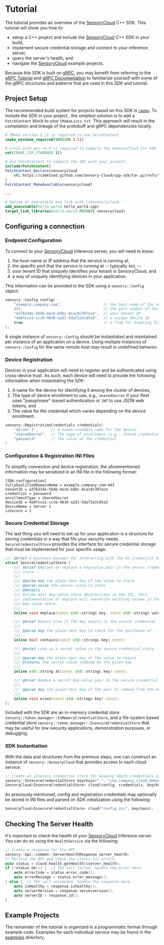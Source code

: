 # Tutorial

The tutorial provides an overview of the [SensoryCloud][sensory-cloud] C++ SDK.
This tutorial will show you how to:

-   setup a C++ project and include the [SensoryCloud][sensory-cloud] C++ SDK
    in your build,
-   implement secure credential storage and connect to your inference server,
-   query the server's health, and
-   navigate the [SensoryCloud][sensory-cloud] example projects.

Because this SDK is built on [gRPC][gRPC], you may benefit from referring to
the [gRPC Tutorial][gRPC Tutorial] and [gRPC Documentation][gRPC Documentation]
to familiarize yourself with some of the gRPC structures and patterns that are
used in this SDK and tutorial.

## Project Setup

The recommended build system for projects based on this SDK is
[`cmake`](https://cmake.org/). To include the SDK in your project , the simplest
solution is to add a `FetchContent` block to your `CMakeLists.txt`. This
approach will result in the compilation and linkage of the protobuff and gRPC
dependencies locally.

```cmake
# CMake version 3.11 is required to use FetchContent
cmake_minimum_required(VERSION 3.11)

# C++11 with gcc >4.9 is required to compile the SensoryCloud C++ SDK.
set(CMAKE_CXX_STANDARD 11)

# Use FetchContent to compile the SDK with your project.
include(FetchContent)
FetchContent_Declare(sensorycloud
    URL https://codeload.github.com/Sensory-Cloud/cpp-sdk/tar.gz/refs/tags/v0.15.1
)
FetchContent_MakeAvailable(sensorycloud)

...

# Define an executable and link with libsensorycloud.
add_executable(hello_world hello_world.cpp)
target_link_libraries(hello_world PRIVATE sensorycloud)
```

## Configuring a connection

### Endpoint Configuration

To connect to your [SensoryCloud][sensory-cloud] Inference server, you will
need to know:

1.  the host-name or IP address that the service is running at,
2.  the specific port that the service is running at -- typically `443`, --
3.  your tenant ID that uniquely identifies your tenant in SensoryCloud, and
4.  a way of uniquely identifying devices in your application.

This information can be provided to the SDK using a `sensory::Config` object:

```c++
sensory::Config config(
    "example.company.com",                   // the host name of the server
    443,                                     // the port number of the service
    "a376234e-5b4b-4acb-bdbc-8cac8c397ace",  // your tenant ID
    "4e07cce1-cccb-4630-a2d1-5da71e3c85a3",  // a unique device ID
    true                                     // a flag for enabling TLS
);
```

A single instance of `sensory::Config` should be instantiated and maintained
per instance of an application on a device. Using multiple instances of
`sensory::Config` for the same remote host may result in undefined behavior.

### Device Registration

Devices in your application will need to register and be authenticated using
cross-device trust. As such, each device will need to provide the following
information when instantiating the SDK:

1.  A name for the device for identifying it among the cluster of devices,
1.  The type of device enrollment to use, e.g., `sharedSecret` if your fleet
    uses "passphrase"-based authentication or `JWT` to use JSON web tokens, and
1.  The value for the credential which varies depending on the device
    enrollment.

```c++
sensory::RegistrationCredentials credentials(
    "Server 1",      // A human-readable name for the device.
    "sharedSecret",  // The type of enrollment (e.g., shared credential or JWT).
    "password"       // The value of the credential.
)
```

### Configuration & Registration INI Files

To simplify connection and device registration, the aforementioned information
may be serialized in an INI file in the following format:

```
[SDK-configuration]
fullyQualifiedDomainName = example.company.com:443
tenantID = a376234e-5b4b-4acb-bdbc-8cac8c397ace
credential = password
enrollmentType = sharedSecret
deviceID = 4e07cce1-cccb-4630-a2d1-5da71e3c85a3
deviceName = Server 1
isSecure = 1
```

### Secure Credential Storage

The last thing you will need to set up for your application is a structure for
storing credentials in a way that fits your security needs.
`SecureCredentialStore` provides the interface for secure credential storage
that must be implemented for your specific usage.

```c++
/// @brief A keychain manager for interacting with the OS credential manager.
struct SecureCredentialStore {
    /// @brief Emplace or replace a key/value pair in the secure credential
    /// store.
    ///
    /// @param key the plain-text key of the value to store
    /// @param value the secure value to store
    /// @details
    /// Unlike most key-value store abstractions in the STL, this
    /// implementation of emplace will overwrite existing values in the
    /// key-value store.
    ///
    inline void emplace(const std::string& key, const std::string& value) const;

    /// @brief Return true if the key exists in the secure credential store.
    ///
    /// @param key the plain-text key to check for the existence of
    ///
    inline bool contains(const std::string& key) const;

    /// @brief Look-up a secret value in the secure credential store.
    ///
    /// @param key the plain-text key of the value to return
    /// @returns the secret value indexed by the given key
    ///
    inline std::string at(const std::string& key) const;

    /// @brief Remove a secret key-value pair in the secure credential store.
    ///
    /// @param key the plain-text key of the pair to remove from the keychain
    ///
    inline void erase(const std::string& key) const;
};
```

Included with the SDK are an in-memory credential store
`sensory::token_manager::InMemoryCredentialStore`, and a file-system based
credential store `sensory::token_manager::InsecureCredentialStore` that may be
useful for low-security applications, demonstration purposes, or debugging.

<!--
Also included with the SDK are reference implementations for certain
platform-specific secure credential persistence tools, including:

-   MacOS (through [Keychain Services][Keychain-Services]),
-   Windows (through [Credential Locker][Credential-Locker]), and
-   Linux (through [Libsecret][Libsecret]).

[Keychain-Services]: https://developer.apple.com/documentation/security/keychain_services
[Credential-Locker]: https://docs.microsoft.com/en-us/windows/uwp/security/credential-locker
[Libsecret]: https://wiki.gnome.org/Projects/Libsecret
-->

<!--
### SecureCredentialStore _(Experimental feature)_

To optionally compile an operating system specific `SecureCredentialStore`
using system libraries, execute:

```shell
cmake -DSENSORY_CLOUD_BUILD_SECURE_CREDENTIAL_STORE=ON <source directory>
```

The table below provides information about the implementations of
`SecureCredentialStore` that are provided. Please refer to
[md/tutorial.md](md/tutorial.md) for more information about the
`SecureCredentialStore` object.

| Operating System  | Secure Secret Library                  |
|:------------------|:---------------------------------------|
| Linux             | [Libsecret][Libsecret]                 |
| Mac OS            | [Keychain Services][Keychain-Services] |
| Windows           | [Credential Locker][Credential-Locker] |

[Keychain-Services]: https://developer.apple.com/documentation/security/keychain_services
[Credential-Locker]: https://docs.microsoft.com/en-us/windows/uwp/security/credential-locker
[Libsecret]: https://wiki.gnome.org/Projects/Libsecret
-->

### SDK Instantiation

With the data and structures from the previous steps, one can construct an
instance of `sensory::SensoryCloud` that provides access to each cloud service.

```c++
// Create an insecure credential store for keeping OAuth credentials in.
sensory::InsecureCredentialStore keychain(".", "com.company.cloud.debug");
SensoryCloud<InsecureCredentialStore> cloud(config, credentials, keychain);
```

As previously mentioned, config and registration credentials may optionally be
stored in INI files and parsed on SDK initialization using the following:

```c++
SensoryCloud<InsecureCredentialStore> cloud("config.ini", keychain);
```

## Checking The Server Health

It's important to check the health of your [SensoryCloud][sensory-cloud]
Inference server. You can do so using the `HealthService` via the following:

```c++
// Create a response for the RPC.
sensory::api::common::ServerHealthResponse server_health;
// Perform the RPC and check the status for errors.
auto status = cloud.health.getHealth(&server_health);
if (!status.ok()) {  // The call failed, handle the error here.
    auto errorCode = status.error_code();
    auto errorMessage = status.error_message();
} else {  // The call succeeded, handle the response here.
    auto isHealthy = response.ishealthy();
    auto serverVersion = response.serverversion();
    auto serverID = response.id();
}
```

## Example Projects

The remainder of the tutorial is organized in a programmatic format through
example code. Examples for each individual service may be found in the
[examples](examples) directory.

<!-- URLs -->

[sensory-cloud]: https://sensorycloud.ai/
[gRPC]: https://www.grpc.io/
[gRPC Tutorial]: https://www.grpc.io/docs/languages/cpp/basics/
[gRPC Documentation]: https://grpc.github.io/grpc/cpp/annotated.html
